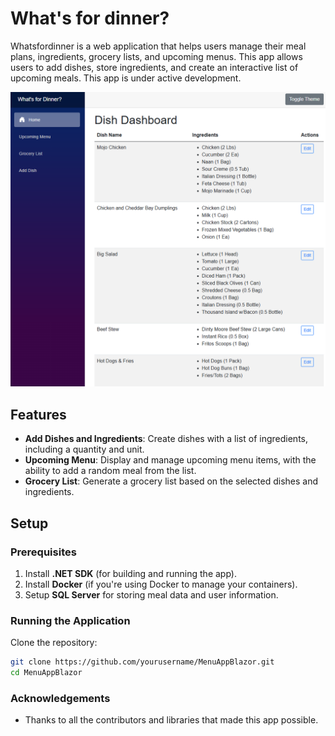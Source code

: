 # What's for dinner?

Whatsfordinner is a web application that helps users manage their meal plans, ingredients, grocery lists, and upcoming menus. This app allows users to add dishes, store ingredients, and create an interactive list of upcoming meals. This app is under active development.

![Screenshot](https://github.com/iCyberia/Whats-for-dinner/raw/main/img/Screenshot.png)


## Features

- **Add Dishes and Ingredients**: Create dishes with a list of ingredients, including a quantity and unit.
- **Upcoming Menu**: Display and manage upcoming menu items, with the ability to add a random meal from the list.
- **Grocery List**: Generate a grocery list based on the selected dishes and ingredients.

## Setup

### Prerequisites

1. Install **.NET SDK** (for building and running the app).
2. Install **Docker** (if you're using Docker to manage your containers).
3. Setup **SQL Server** for storing meal data and user information.

### Running the Application

Clone the repository:
   ```bash
   git clone https://github.com/yourusername/MenuAppBlazor.git
   cd MenuAppBlazor
   ```



### Acknowledgements

- Thanks to all the contributors and libraries that made this app possible.
